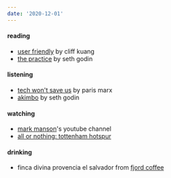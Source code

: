 ```yaml
---
date: '2020-12-01'
---
```


#### reading

- [user friendly](https://us.macmillan.com/books/9780374279752) by cliff kuang
- [the practice](https://seths.blog/thepractice/) by seth godin

#### listening

- [tech won't save us](https://open.spotify.com/show/3UhsI7s4bkH1FcMZI5u9iD?si=59Oy2qE8Rte4Of8ubbqStw) by paris marx
- [akimbo](https://www.akimbo.link) by seth godin

#### watching

- [mark manson](https://www.youtube.com/channel/UC0TnW9acNxqeojxXDMbohcA)'s youtube channel
- [all or nothing: tottenham hotspur](https://www.imdb.com/title/tt11188556)

#### drinking

- finca divina provencia el salvador from [fjord coffee](https://fjord-coffee.de)
